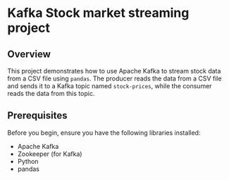 # Kafka Stock market streaming project

## Overview
This project demonstrates how to use Apache Kafka to stream stock data from a CSV file using `pandas`. The producer reads the data from a CSV file and sends it to a Kafka topic named `stock-prices`, while the consumer reads the data from this topic.

## Prerequisites
Before you begin, ensure you have the following libraries installed:
- Apache Kafka
- Zookeeper (for Kafka)
- Python
- pandas
